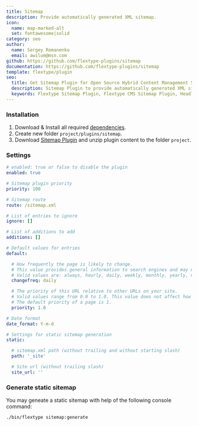 ```yaml
---
title: Sitemap
description: Provide automatically generated XML sitemap.
icon:
  name: map-marked-alt
  set: fontawesome|solid
category: seo
author:
  name: Sergey Romanenko
  email: awilum@msn.com
github: https://github.com/flextype-plugins/sitemap
documentation: https://github.com/flextype-plugins/sitemap
template: flextype/plugin
seo:
  title: Get Sitemap Plugin for Open Source Hybrid Content Management System | Flextype
  description: Sitemap Plugin to provide automatically generated XML sitemap for Open Source Hybrid Content Management System
  keywords: Flextype Sitemap Plugin, Flextype CMS Sitemap Plugin, Headless CMS Sitemap Plugin, Download Flat File CMS Sitemap Plugin, Download Flat File Content Management System Sitemap Plugin, Download PHP CMS Sitemap Plugin, Sitemap Plugin, Plugin, Sitemap, Content, Management, System, PHP, CMS
---
```


### Installation

1. Download & Install all required [dependencies](https://github.com/flextype-plugins/sitemap#dependencies).
2. Create new folder `project/plugins/sitemap`.
3. Download [Sitemap Plugin](https://github.com/flextype-plugins/sitemap/releases) and unzip plugin content to the folder `project`.

### Settings

```yaml
# enabled: true or false to disable the plugin
enabled: true

# Sitemap plugin priority
priority: 100

# Sitemap route
route: /sitemap.xml

# List of entries to ignore
ignore: []

# List of additions to add
additions: []

# Default values for entries
default:

  # How frequently the page is likely to change. 
  # This value provides general information to search engines and may not correlate exactly to how often they crawl the page. 
  # Valid values are: always, hourly, daily, weekly, monthly, yearly, never.
  changefreq: daily

  # The priority of this URL relative to other URLs on your site. 
  # Valid values range from 0.0 to 1.0. This value does not affect how your pages are compared to pages on other sites—it only lets the search engines know which pages you deem most important for the crawlers. 
  # The default priority of a page is 1.
  priority: 1.0

# Date format
date_format: Y-m-d

# Settings for static sitemap generation
static:

  # sitemap.xml path (without trailing and without starting slash)
  path: '_site'

  # Site url (without trailing slash)
  site_url: ''
```

### Generate static sitemap

You may geneate a static sitemap with help of the following console command:  
```
./bin/flextype sitemap:generate
```
